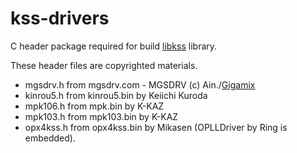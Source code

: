 # kss-drivers
C header package required for build [libkss](https://github.com/digital-sound-antiques/libkss) library.

These header files are copyrighted materials. 

- mgsdrv.h from mgsdrv.com - MGSDRV (c) Ain./[Gigamix](https://gigamix.hatenablog.com/entry/mgsdrv/)
- kinrou5.h from kinrou5.bin by Keiichi Kuroda
- mpk106.h from mpk.bin by K-KAZ
- mpk103.h from mpk103.bin by K-KAZ
- opx4kss.h from opx4kss.bin by Mikasen (OPLLDriver by Ring is embedded).
